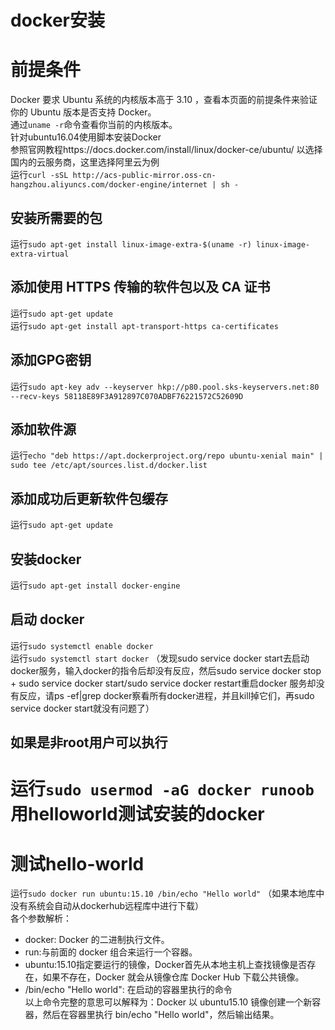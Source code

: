 docker安装
========
# 前提条件
Docker 要求 Ubuntu 系统的内核版本高于 3.10 ，查看本页面的前提条件来验证你的 Ubuntu 版本是否支持 Docker。   
通过`uname -r`命令查看你当前的内核版本。  
针对ubuntu16.04使用脚本安装Docker  
参照官网教程https://docs.docker.com/install/linux/docker-ce/ubuntu/
以选择国内的云服务商，这里选择阿里云为例  
运行`curl -sSL http://acs-public-mirror.oss-cn-hangzhou.aliyuncs.com/docker-engine/internet | sh -`  
## 安装所需要的包  
运行`sudo apt-get install linux-image-extra-$(uname -r) linux-image-extra-virtual`
## 添加使用 HTTPS 传输的软件包以及 CA 证书  
运行`sudo apt-get update`  
运行`sudo apt-get install apt-transport-https ca-certificates`  
## 添加GPG密钥  
运行`sudo apt-key adv --keyserver hkp://p80.pool.sks-keyservers.net:80 --recv-keys 58118E89F3A912897C070ADBF76221572C52609D`  
## 添加软件源
运行`echo "deb https://apt.dockerproject.org/repo ubuntu-xenial main" | sudo tee /etc/apt/sources.list.d/docker.list`  
## 添加成功后更新软件包缓存
运行`sudo apt-get update`  
## 安装docker
运行`sudo apt-get install docker-engine`  
## 启动 docker
运行`sudo systemctl enable docker`  
运行`sudo systemctl start docker` （发现sudo service docker start去启动docker服务，输入docker的指令后却没有反应，然后sudo service docker stop + sudo service docker start/sudo service docker restart重启docker 服务却没有反应，请ps -ef|grep docker察看所有docker进程，并且kill掉它们，再sudo service docker start就没有问题了）  
## 如果是非root用户可以执行  
运行`sudo usermod -aG docker runoob`  
用helloworld测试安装的docker  
===========
# 测试hello-world
运行`sudo docker run ubuntu:15.10 /bin/echo "Hello world"`  （如果本地库中没有系统会自动从dockerhub远程库中进行下载）  
各个参数解析：  
* docker: Docker 的二进制执行文件。  
* run:与前面的 docker 组合来运行一个容器。  
* ubuntu:15.10指定要运行的镜像，Docker首先从本地主机上查找镜像是否存在，如果不存在，Docker 就会从镜像仓库 Docker Hub 下载公共镜像。  
* /bin/echo "Hello world": 在启动的容器里执行的命令  
以上命令完整的意思可以解释为：Docker 以 ubuntu15.10 镜像创建一个新容器，然后在容器里执行 bin/echo "Hello world"，然后输出结果。  

